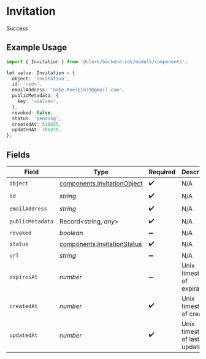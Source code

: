 # Invitation

Success

## Example Usage

```typescript
import { Invitation } from '@clerk/backend-sdk/models/components';

let value: Invitation = {
  object: 'invitation',
  id: '<id>',
  emailAddress: 'Gabe.Koelpin79@gmail.com',
  publicMetadata: {
    key: '<value>',
  },
  revoked: false,
  status: 'pending',
  createdAt: 518835,
  updatedAt: 306810,
};
```

## Fields

| Field            | Type                                                                       | Required           | Description                         | Example |
| ---------------- | -------------------------------------------------------------------------- | ------------------ | ----------------------------------- | ------- |
| `object`         | [components.InvitationObject](../../models/components/invitationobject.md) | :heavy_check_mark: | N/A                                 |         |
| `id`             | _string_                                                                   | :heavy_check_mark: | N/A                                 |         |
| `emailAddress`   | _string_                                                                   | :heavy_check_mark: | N/A                                 |         |
| `publicMetadata` | Record<string, _any_>                                                      | :heavy_check_mark: | N/A                                 |         |
| `revoked`        | _boolean_                                                                  | :heavy_minus_sign: | N/A                                 | false   |
| `status`         | [components.InvitationStatus](../../models/components/invitationstatus.md) | :heavy_check_mark: | N/A                                 | pending |
| `url`            | _string_                                                                   | :heavy_minus_sign: | N/A                                 |         |
| `expiresAt`      | _number_                                                                   | :heavy_minus_sign: | Unix timestamp of expiration.<br/>  |         |
| `createdAt`      | _number_                                                                   | :heavy_check_mark: | Unix timestamp of creation.<br/>    |         |
| `updatedAt`      | _number_                                                                   | :heavy_check_mark: | Unix timestamp of last update.<br/> |         |
